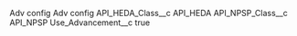 <?xml version="1.0" encoding="UTF-8"?>
<CustomMetadata xmlns="http://soap.sforce.com/2006/04/metadata" 
                   xmlns:xsi="http://www.w3.org/2001/XMLSchema-instance" 
                   xmlns:xsd="http://www.w3.org/2001/XMLSchema">
    <description>Adv config</description>
    <label>Adv config</label>
    <values>
        <field>API_HEDA_Class__c</field>
        <value xsi:type="xsd:text">API_HEDA</value>
    </values>
    <values>
            <field>API_NPSP_Class__c</field>
            <value xsi:type="xsd:text">API_NPSP</value>
        </values>
    <values>
            <field>Use_Advancement__c</field>
            <value xsi:type="xsd:boolean">true</value>
        </values>
</CustomMetadata>